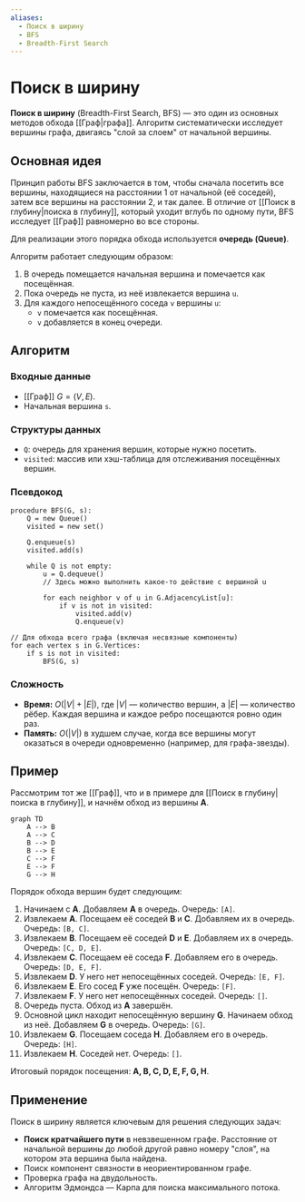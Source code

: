 ```yaml
---
aliases:
  - Поиск в ширину
  - BFS
  - Breadth-First Search
---
```

# Поиск в ширину

**Поиск в ширину** (Breadth-First Search, BFS) — это один из основных методов обхода [[Граф|графа]]. Алгоритм систематически исследует вершины графа, двигаясь "слой за слоем" от начальной вершины.

## Основная идея

Принцип работы BFS заключается в том, чтобы сначала посетить все вершины, находящиеся на расстоянии 1 от начальной (её соседей), затем все вершины на расстоянии 2, и так далее. В отличие от [[Поиск в глубину|поиска в глубину]], который уходит вглубь по одному пути, BFS исследует [[Граф]] равномерно во все стороны.

Для реализации этого порядка обхода используется **очередь (Queue)**.

Алгоритм работает следующим образом:
1.  В очередь помещается начальная вершина и помечается как посещённая.
2.  Пока очередь не пуста, из неё извлекается вершина `u`.
3.  Для каждого непосещённого соседа `v` вершины `u`:
    *   `v` помечается как посещённая.
    *   `v` добавляется в конец очереди.

## Алгоритм

### Входные данные
*   [[Граф]] $G = (V, E)$.
*   Начальная вершина `s`.

### Структуры данных
*   `Q`: очередь для хранения вершин, которые нужно посетить.
*   `visited`: массив или хэш-таблица для отслеживания посещённых вершин.

### Псевдокод

```
procedure BFS(G, s):
    Q = new Queue()
    visited = new set()

    Q.enqueue(s)
    visited.add(s)

    while Q is not empty:
        u = Q.dequeue()
        // Здесь можно выполнить какое-то действие с вершиной u

        for each neighbor v of u in G.AdjacencyList[u]:
            if v is not in visited:
                visited.add(v)
                Q.enqueue(v)

// Для обхода всего графа (включая несвязные компоненты)
for each vertex s in G.Vertices:
    if s is not in visited:
        BFS(G, s)
```

### Сложность
*   **Время:** $O(|V| + |E|)$, где $|V|$ — количество вершин, а $|E|$ — количество рёбер. Каждая вершина и каждое ребро посещаются ровно один раз.
*   **Память:** $O(|V|)$ в худшем случае, когда все вершины могут оказаться в очереди одновременно (например, для графа-звезды).

## Пример

Рассмотрим тот же [[Граф]], что и в примере для [[Поиск в глубину|поиска в глубину]], и начнём обход из вершины **A**.

```mermaid
graph TD
    A --> B
    A --> C
    B --> D
    B --> E
    C --> F
    E --> F
    G --> H
```

Порядок обхода вершин будет следующим:

1.  Начинаем с **A**. Добавляем **A** в очередь. Очередь: `[A]`.
2.  Извлекаем **A**. Посещаем её соседей **B** и **C**. Добавляем их в очередь. Очередь: `[B, C]`.
3.  Извлекаем **B**. Посещаем её соседей **D** и **E**. Добавляем их в очередь. Очередь: `[C, D, E]`.
4.  Извлекаем **C**. Посещаем её соседа **F**. Добавляем его в очередь. Очередь: `[D, E, F]`.
5.  Извлекаем **D**. У него нет непосещённых соседей. Очередь: `[E, F]`.
6.  Извлекаем **E**. Его сосед **F** уже посещён. Очередь: `[F]`.
7.  Извлекаем **F**. У него нет непосещённых соседей. Очередь: `[]`.
8.  Очередь пуста. Обход из **A** завершён.
9.  Основной цикл находит непосещённую вершину **G**. Начинаем обход из неё. Добавляем **G** в очередь. Очередь: `[G]`.
10. Извлекаем **G**. Посещаем соседа **H**. Добавляем его в очередь. Очередь: `[H]`.
11. Извлекаем **H**. Соседей нет. Очередь: `[]`.

Итоговый порядок посещения: **A, B, C, D, E, F, G, H**.

## Применение

Поиск в ширину является ключевым для решения следующих задач:
*   **Поиск кратчайшего пути** в невзвешенном графе. Расстояние от начальной вершины до любой другой равно номеру "слоя", на котором эта вершина была найдена.
*   Поиск компонент связности в неориентированном графе.
*   Проверка графа на двудольность.
*   Алгоритм Эдмондса — Карпа для поиска максимального потока.